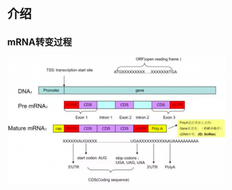 # 介绍


## mRNA转变过程

![](https://github.com/eternal-bug/molecular_biology/blob/master/mRNA/pic/mRNA.png)
